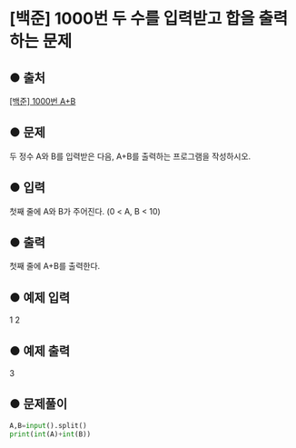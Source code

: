 # [백준] 1000번 두 수를 입력받고 합을 출력하는 문제

## ● 출처
[[백준] 1000번 A+B](https://www.acmicpc.net/problem/1000)  

## ● 문제
두 정수 A와 B를 입력받은 다음, A+B를 출력하는 프로그램을 작성하시오.

## ● 입력
첫째 줄에 A와 B가 주어진다. (0 < A, B < 10)

## ● 출력
첫째 줄에 A+B를 출력한다.

## ● 예제 입력
1 2

## ● 예제 출력
3
## ● 문제풀이
```python
A,B=input().split()
print(int(A)+int(B))
```
